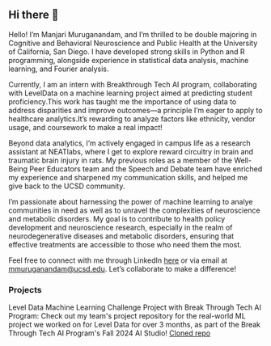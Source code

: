 ## Hi there 👋
Hello! I’m Manjari Muruganandam, and I’m thrilled to be double majoring in Cognitive and Behavioral Neuroscience and Public Health at the University of California, San Diego. I have developed strong skills in Python and R programming, alongside experience in statistical data analysis, machine learning, and Fourier analysis.

Currently, I am an intern with Breakthrough Tech AI program, collaborating with LevelData on a machine learning project aimed at predicting student proficiency.This work has taught me the importance of using data to address disparities and improve outcomes—a principle I’m eager to apply to healthcare analytics.It’s rewarding to analyze factors like ethnicity, vendor usage, and coursework to make a real impact!

Beyond data analytics, I’m actively engaged in campus life as a research assistant at NEATlabs, where I get to explore reward circuitry in brain and traumatic brain injury in rats. My previous roles as a member of the Well-Being Peer Educators team and the Speech and Debate team have enriched my experience and sharpened my communication skills, and helped me give back to the UCSD community. 

I’m passionate about harnessing the power of machine learning to analye communities in need as well as to unravel the complexities of neuroscience and metabolic disorders. My goal is to contribute to health policy development and neuroscience research, especially in the realm of neurodegenerative diseases and metabolic disorders, ensuring that effective treatments are accessible to those who need them the most. 

Feel free to connect with me through LinkedIn [here](https://www.linkedin.com/in/manjari-muru/) or via email at mmuruganandam@ucsd.edu. Let’s collaborate to make a difference!

### Projects ###
Level Data Machine Learning Challenge Project with Break Through Tech AI Program: Check out my team's project repository for the real-world ML project we worked on for Level Data for over 3 months, as part of the Break Through Tech AI Program's Fall 2024 AI Studio! [Cloned repo](https://github.com/level-data-1a/predicting-proficiency.git)

<!--
**manjari-muru/manjari-muru** is a ✨ _special_ ✨ repository because its `README.md` (this file) appears on your GitHub profile.

Here are some ideas to get you started:

- 🔭 I’m currently working on ...
- 🌱 I’m currently learning ...
- 👯 I’m looking to collaborate on ...
- 🤔 I’m looking for help with ...
- 💬 Ask me about ...
- 📫 How to reach me: ...
- 😄 Pronouns: ...
- ⚡ Fun fact: ...
-->
